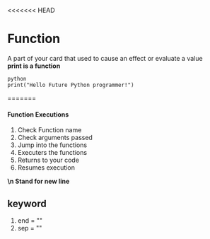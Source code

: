 <<<<<<< HEAD
# Function
 
A part of your card that used to cause an effect or evaluate a value   
**print is a function**
```
python
print("Hello Future Python programmer!")  
```
=======
#### Function Executions  
1. Check Function name   
2. Check arguments passed   
3. Jump into the functions  
4. Executers the functions  
5. Returns to your code  
6. Resumes  execution    
    
**\n Stand for new line**  
## keyword  

  1. end = ""   
  2. sep = ""   
